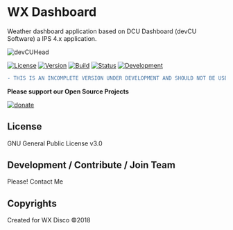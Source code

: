 # WX Dashboard
Weather dashboard application based on DCU Dashboard (devCU Software) a IPS 4.x application.

![devCUHead](https://www.devcu.com/assets/images/githubhead_2.gif?V=1.3)

[![License](https://img.shields.io/badge/License-GNUv3-blue.svg)](https://github.com/WXdisco/wxdashboard/blob/master/LICENSE) [![Version](https://img.shields.io/badge/Version-1.0.0-blue.svg)](https://www.devcu.com/forums/devcu-tracker/wxdashboard/)
    [![Build](https://img.shields.io/badge/Build-Beta2-lightgrey.svg)](https://www.devcu.com/forums/devcu-tracker/wxdashboard/)
    [![Status](https://img.shields.io/badge/Status-Current-green.svg)](https://www.devcu.com/forums/devcu-tracker/wxdashboard/)
    [![Development](https://img.shields.io/badge/Development-Active-blue.svg)](https://www.devcu.com/forums/devcu-tracker/wxdashboard/)

```diff
- THIS IS AN INCOMPLETE VERSION UNDER DEVELOPMENT AND SHOULD NOT BE USED IN ANY ENVIRONMENT!!!
```

**Please support our Open Source Projects**

[![donate](https://www.devcu.com/images/donate.png)](https://www.devcu.com/forums/topic/739-help-support-our-work/)


## License

GNU General Public License v3.0

## Development / Contribute / Join Team

Please! Contact Me

## Copyrights

Created for WX Disco ©2018
